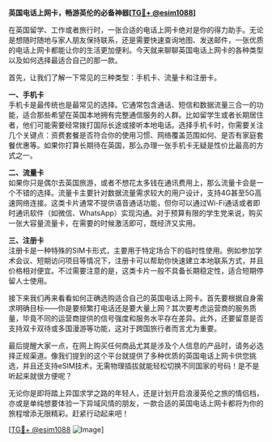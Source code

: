 **英国电话上网卡，畅游英伦的必备神器[[TG💪+ @esim1088](https://t.me/s/esim1088)]**

在英国留学、工作或者旅行时，一张合适的电话上网卡绝对是你的得力助手。无论是想随时随地与家人朋友保持联系，还是需要快速查询地图、发送邮件，一张优质的电话上网卡都能让你的生活更加便利。今天就来聊聊英国电话上网卡的各种类型以及如何选择最适合自己的那一款。

首先，让我们了解一下常见的三种类型：手机卡、流量卡和注册卡。

**一、手机卡**  
手机卡是最传统也是最常见的选择。它通常包含通话、短信和数据流量三合一的功能，适合那些希望在英国本地拥有完整通信服务的人群。比如留学生或者长期居住者，他们可能需要经常拨打国际长途或接听本地电话。选择手机卡时，你需要关注几个关键点：资费套餐是否符合你的使用习惯、网络覆盖范围如何、是否有家庭套餐优惠等。如果你打算长期待在英国，那么办理一张手机卡无疑是性价比最高的方式之一。

**二、流量卡**  
如果你只是偶尔去英国旅游，或者不想花太多钱在通讯费用上，那么流量卡会是一个不错的选择。流量卡主要针对数据流量需求较大的用户设计，支持4G甚至5G高速网络连接。这类卡片通常不提供语音通话功能，但你可以通过Wi-Fi通话或者即时通讯软件（如微信、WhatsApp）实现沟通。对于预算有限的学生党来说，购买一张大容量流量卡，在需要的时候激活即可，既经济又实用。

**三、注册卡**  
注册卡是一种特殊的SIM卡形式，主要用于特定场合下的临时性使用。例如参加学术会议、短期访问项目等情况下，注册卡可以帮助你快速建立本地联系方式，并且价格相对便宜。不过需要注意的是，这类卡片一般不具备长期稳定性，适合短期停留人士使用。

接下来我们再来看看如何正确选购适合自己的英国电话上网卡。首先要根据自身需求明确目标——你是要频繁打电话还是要大量上网？其次要考虑运营商的服务质量，毕竟不同的运营商提供的信号强度和服务水平存在差异。此外，还要留意是否支持双卡双待或多国漫游等功能，这对于跨国旅行者而言尤为重要。

最后提醒大家一点，在网上购买任何商品尤其是涉及个人信息的产品时，请务必选择正规渠道。像我们提到的这个平台就提供了多种优质的英国电话上网卡供您挑选，并且还支持eSIM技术，无需物理插拔就能轻松切换不同国家的号码！是不是听起来就很方便呢？

无论你是即将踏上异国求学之路的年轻人，还是计划开启浪漫英伦之旅的情侣档，亦或是单纯想要体验一下异域风情的朋友，一款合适的英国电话上网卡都将为你的旅程增添无限精彩。赶紧行动起来吧！

[[TG💪+ @esim1088](https://t.me/s/esim1088) ![Image](https://i.postimg.cc/4NQfJmqS/Snipaste-2025-05-13-00-14-12.png)]